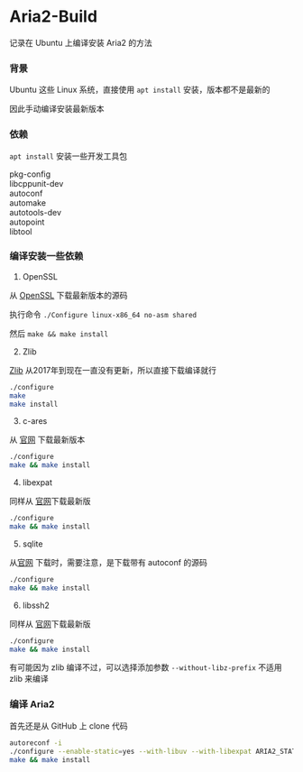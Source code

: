 # Aria2-Build

记录在 Ubuntu 上编译安装 Aria2 的方法


### 背景

Ubuntu 这些 Linux 系统，直接使用 `apt install` 安装，版本都不是最新的

因此手动编译安装最新版本


### 依赖

`apt install` 安装一些开发工具包 

pkg-config  
libcppunit-dev  
autoconf  
automake  
autotools-dev  
autopoint  
libtool


### 编译安装一些依赖

1. OpenSSL

从 [OpenSSL](https://www.openssl.org/source/) 下载最新版本的源码

执行命令 `./Configure linux-x86_64 no-asm shared`

然后 `make && make install`

2. Zlib

[Zlib](https://www.zlib.net/zlib-1.2.11.tar.gz) 从2017年到现在一直没有更新，所以直接下载编译就行

```bash
./configure
make
make install
```

3. c-ares

从 [官网](https://c-ares.haxx.se/) 下载最新版本

```bash
./configure
make && make install
```

4. libexpat

同样从 [官网](https://github.com/libexpat/libexpat/releases)下载最新版

```bash
./configure
make && make install
```

5. sqlite

从[官网](https://www.sqlite.org/download.html) 下载时，需要注意，是下载带有 autoconf 的源码

```bash
./configure
make && make install
```

6. libssh2

同样从 [官网](https://www.libssh2.org/)下载最新版

```bash
./configure
make && make install
```

有可能因为 zlib 编译不过，可以选择添加参数 `--without-libz-prefix` 不适用 zlib 来编译


### 编译 Aria2

首先还是从 GitHub 上 clone 代码

```bash
autoreconf -i
./configure --enable-static=yes --with-libuv --with-libexpat ARIA2_STATIC=yes --with-libexpat
make && make install
```
